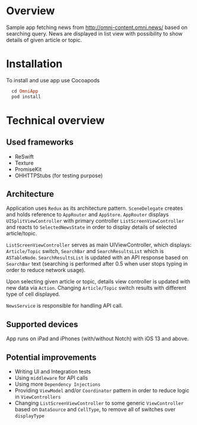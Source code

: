 # Overview

Sample app fetching news from http://omni-content.omni.news/
based on searching query. News are displayed in list view with possibility to show details of given article or topic.

# Installation
To install and use app use Cocoapods

```ruby
  cd OmniApp
  pod install
```

# Technical overview
## Used frameworks
- ReSwift
- Texture
- PromiseKit
- OHHTTPStubs (for testing purpose)

## Architecture

Application uses `Redux` as its architecture pattern. `SceneDelegate` creates and holds reference to `AppRouter` and `AppStore`.
`AppRouter` displays `UISplitViewController` with primary controller `ListScreenViewController` and reacts to `SelectedNewsState` in order to display details of selected article/topic.

`ListScreenViewController` serves as main UIViewController, which displays: `Article/Topic` switch, `SearchBar` and `SearchResultsList` which is `ASTableNode`. `SearchResultsList` is updated with an API response based on `SearchBar` text (searching is performed after 0.5 when user stops typing in order to reduce network usage).

Upon selecting given article or topic, details view controller is updated with new data via `Action`.
Changing `Article/Topic` switch results with different type of cell displayed.

`NewsService` is responsible for handling API call.

## Supported devices

App runs on iPad and iPhones (with/without Notch) with iOS 13 and above.

## Potential improvements

- Writing UI and Integration tests
- Using `middleware` for API calls
- Using more `Dependency Injections`
- Providing `ViewModel` and/or `Coordinator` pattern in order to reduce logic in `ViewControllers`
- Changing `ListScreenViewController` to some generic `ViewController` based on `DataSource` and `CellType`, to remove all of switches over `displayType`

